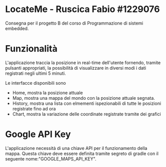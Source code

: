 # LocateMe - Ruscica Fabio #1229076

Consegna per il progetto B del corso di Programmazione di sistemi embedded.

# Funzionalità

L'applicazione traccia la posizione in real-time dell'utente fornendo, tramite pulsanti appropriati, la possibilità di visualizzare in diversi modi i dati
registrati negli ultimi 5 minuti.

Le interfacce disponibili sono
*   Home, mostra la posizione attuale
*   Map, mostra una mappa del mondo con la posizione attuale segnata.
*   History, mostra una lista con elmementi ispezionabili di tutte le posizioni registrate fino ad ora
*   Chart, mostra la variazione delle coordinate registrate tramite dei grafici

# Google API Key

L'applicazione necessità di una chiave API per il funzionamento della mappa. Questa chiave deve essere definita tramite segreto di gradle con il seguente nome:"GOOGLE_MAPS_API_KEY".
